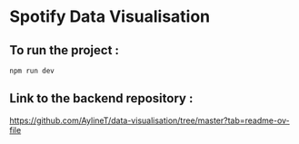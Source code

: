 # Spotify Data Visualisation

## To run the project :
```
npm run dev
```

## Link to the backend repository :

https://github.com/AylineT/data-visualisation/tree/master?tab=readme-ov-file
